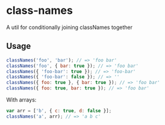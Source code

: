 # class-names

A util for conditionally joining classNames together

## Usage

```javascript
classNames('foo', 'bar'); // => 'foo bar'
classNames('foo', { bar: true }); // => 'foo bar'
classNames({ 'foo-bar': true }); // => 'foo-bar'
classNames({ 'foo-bar': false }); // => ''
classNames({ foo: true }, { bar: true }); // => 'foo bar'
classNames({ foo: true, bar: true }); // => 'foo bar'
```

With arrays:

```javascript
var arr = ['b', { c: true, d: false }];
classNames('a', arr); // => 'a b c'
```
